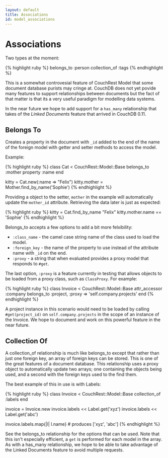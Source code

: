 ```yaml
---
layout: default
title: Associations
id: model_associations
---
```


# Associations

Two types at the moment:

{% highlight ruby %}
belongs_to :person
collection_of :tags
{% endhighlight %}


This is a somewhat controvesial feature of CouchRest Model that some document database purists may cringe at. CouchDB does not yet povide many features to support relationships between documents but the fact of that matter is that its a very useful paradigm for modelling data systems.

In the near future we hope to add support for a `has_many` relationship that takes of the _Linked Documents_ feature that arrived in CouchDB 0.11.

## Belongs To

Creates a property in the document with `_id` added to the end of the name of the foreign model with getter and setter methods to access the model. 

Example:


{% highlight ruby %}
class Cat < CouchRest::Model::Base
  belongs_to :mother
  property :name
end

kitty = Cat.new(:name => "Felix")
kitty.mother = Mother.find_by_name('Sophie')
{% endhighlight %}

Providing a object to the setter, `mother` in the example will automatically update the `mother_id` attribute. Retrieving the data later is just as expected:

{% highlight ruby %}
kitty = Cat.find_by_name "Felix"
kitty.mother.name == 'Sophie'
{% endhighlight %}

Belongs_to accepts a few options to add a bit more felxibility:

* `:class_name` - the camel case string name of the class used to load the model.
* `:foreign_key` - the name of the property to use instead of the attribute name with `_id` on the end.
* `:proxy` - a string that when evaluated provides a proxy model that responds to `#get`.

The last option, `:proxy` is a feature currently in testing that allows objects to be loaded from a proxy class, such as `ClassProxy`. For example:

{% highlight ruby %}
class Invoice < CouchRest::Model::Base
  attr_accessor :company
  belongs_to :project, :proxy => 'self.company.projects'
end
{% endhighlight %}

A project instance in this scenario would need to be loaded by calling `#get(project_id)` on `self.company.projects` in the scope of an instance of the Invoice. We hope to document and work on this powerful feature in the near future.

## Collection Of

A collection_of relationship is much like belongs_to except that rather than just one foreign key, an array of foreign keys can be stored. This is one of the great features of a document database. This relationship uses a proxy object to automatically update two arrays; one containing the objects being used, and a second with the foreign keys used to the find them.

The best example of this in use is with Labels:

{% highlight ruby %}
class Invoice < CouchRest::Model::Base
  collection_of :labels
end

invoice = Invoice.new
invoice.labels << Label.get('xyz')
invoice.labels << Label.get('abc')

invoice.labels.map{|l| l.name} # produces ['xyz', 'abc']
{% endhighlight %}

See the belongs_to relationship for the options that can be used. Note that this isn't especially efficient, a `get` is performed for each model in the array. As with a has_many relationship, we hope to be able to take advantage of the Linked Documents feature to avoid multiple requests.



